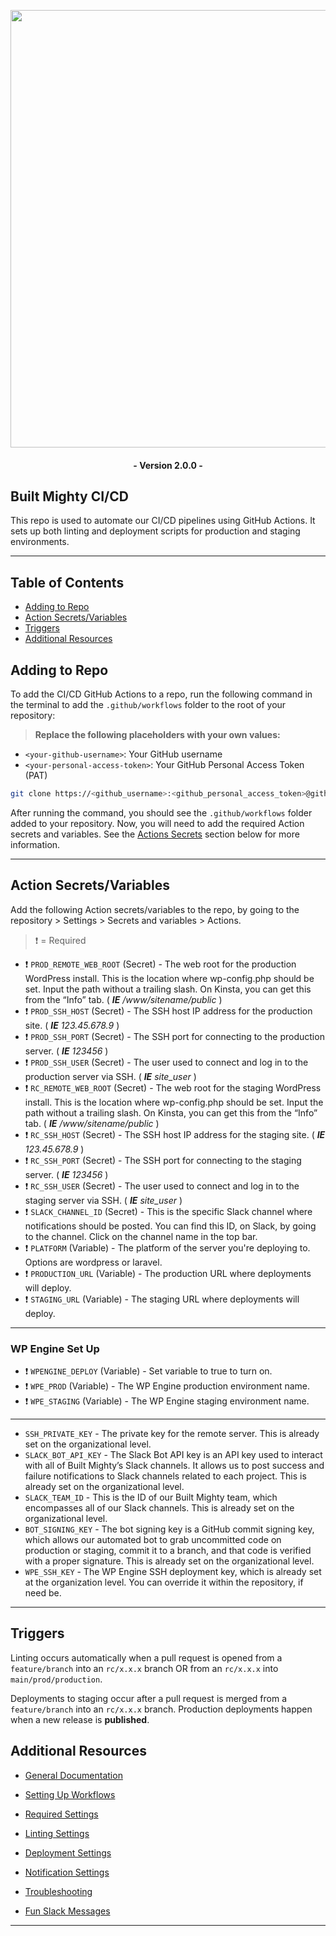 
<p align="center"><a href="https://builtmighty.com" target="_blank"><img src="https://github.com/builtmighty/.github/assets/7398228/b866e098-b7e3-443c-9a97-68aa17804236" width="700"></a></p>

 <h4 align="center">- Version 2.0.0 -</h4>


## Built Mighty CI/CD

This repo is used to automate our CI/CD pipelines using GitHub Actions. It sets up both linting and deployment scripts for production and staging environments.

---

## Table of Contents

- [Adding to Repo](#adding-to-repo)
- [Action Secrets/Variables](#action-secrets-variables)
- [Triggers](#triggers)
- [Additional Resources](#additional-resources)

## Adding to Repo

To add the CI/CD GitHub Actions to a repo, run the following command in the terminal to add the `.github/workflows` folder to the root of your repository:

> **Replace the following placeholders with your own values:**

- `<your-github-username>`: Your GitHub username
- `<your-personal-access-token>`: Your GitHub Personal Access Token (PAT)

```bash
git clone https://<github_username>:<github_personal_access_token>@github.com/builtmighty/.github.git && cd .github && rm -rf .git/ PULL_REQUEST_TEMPLATE.md rulesets/ && mkdir workflows && cd workflow_templates && mv * ../workflows && cd ../ && rm -rf workflow_templates && cd .. && rm -rf .github/README.md && git add .github && git commit -S -m "⚙️ Added CI/CD" && git push origin main
```

After running the command, you should see the `.github/workflows` folder added to your repository. Now, you will need to add the required Action secrets and variables. See the [Actions Secrets](#actions-secrets) section below for more information.

---

## Action Secrets/Variables

Add the following Action secrets/variables to the repo, by going to the repository > Settings > Secrets and variables >  Actions.

> ❗️ = Required

- ❗️ `PROD_REMOTE_WEB_ROOT` (Secret) - The web root for the production WordPress install. This is the location where wp-config.php should be set. Input the path without a trailing slash. On Kinsta, you can get this from the “Info” tab. ( ***IE** /www/sitename/public* )
- ❗️ `PROD_SSH_HOST` (Secret) - The SSH host IP address for the production site. ( ***IE** 123.45.678.9* )
- ❗️ `PROD_SSH_PORT` (Secret) - The SSH port for connecting to the production server. ( ***IE** 123456* )
- ❗️ `PROD_SSH_USER` (Secret) - The user used to connect and log in to the production server via SSH. ( ***IE** site_user* )
- ❗️ `RC_REMOTE_WEB_ROOT` (Secret) - The web root for the staging WordPress install. This is the location where wp-config.php should be set. Input the path without a trailing slash. On Kinsta, you can get this from the “Info” tab. ( ***IE** /www/sitename/public* )
- ❗️ `RC_SSH_HOST` (Secret) - The SSH host IP address for the staging site. ( ***IE** 123.45.678.9* )
- ❗️ `RC_SSH_PORT` (Secret) - The SSH port for connecting to the staging server. ( ***IE** 123456* )
- ❗️ `RC_SSH_USER` (Secret) - The user used to connect and log in to the staging server via SSH. ( ***IE** site_user* )
- ❗️ `SLACK_CHANNEL_ID` (Secret) - This is the specific Slack channel where notifications should be posted. You can find this ID, on Slack, by going to the channel. Click on the channel name in the top bar.
- ❗️ `PLATFORM` (Variable) - The platform of the server you're deploying to. Options are wordpress or laravel.
- ❗️ `PRODUCTION_URL` (Variable) - The production URL where deployments will deploy.
- ❗️ `STAGING_URL` (Variable) - The staging URL where deployments will deploy.
---
### WP Engine Set Up
- ❗️ `WPENGINE_DEPLOY` (Variable) - Set variable to true to turn on.
- ❗️ `WPE_PROD` (Variable) - The WP Engine production environment name.
- ❗️ `WPE_STAGING` (Variable) - The WP Engine staging environment name.
---
- `SSH_PRIVATE_KEY` - The private key for the remote server. This is already set on the organizational level.
- `SLACK_BOT_API_KEY` - The Slack Bot API key is an API key used to interact with all of Built Mighty’s Slack channels. It allows us to post success and failure notifications to Slack channels related to each project. This is already set on the organizational level.
- `SLACK_TEAM_ID` - This is the ID of our Built Mighty team, which encompasses all of our Slack channels. This is already set on the organizational level.
- `BOT_SIGNING_KEY` - The bot signing key is a GitHub commit signing key, which allows our automated bot to grab uncommitted code on production or staging, commit it to a branch, and that code is verified with a proper signature. This is already set on the organizational level.
- `WPE_SSH_KEY` - The WP Engine SSH deployment key, which is already set at the organization level. You can override it within the repository, if need be.
---

## Triggers
Linting occurs automatically when a pull request is opened from a `feature/branch` into an `rc/x.x.x` branch OR from an `rc/x.x.x` into `main/prod/production`.

Deployments to staging occur after a pull request is merged from a `feature/branch` into an `rc/x.x.x` branch. Production deployments happen when a new release is **published**.

## Additional Resources

- [General Documentation](https://builtmighty.atlassian.net/wiki/spaces/BMH/pages/70353150/GitHub+Automated+Linting+Deployment)

- [Setting Up Workflows](https://builtmighty.atlassian.net/wiki/spaces/BMH/pages/71369624/Setting+Up+Workflows)

- [Required Settings](https://builtmighty.atlassian.net/wiki/spaces/BMH/pages/71794695/Required+Settings)

- [Linting Settings](https://builtmighty.atlassian.net/wiki/spaces/BMH/pages/72089601/Linting+Settings)

- [Deployment Settings](https://builtmighty.atlassian.net/wiki/spaces/BMH/pages/90931206/Deployment+Settings)

- [Notification Settings](https://builtmighty.atlassian.net/wiki/spaces/BMH/pages/71598088/Notification+Settings)

- [Troubleshooting](https://builtmighty.atlassian.net/wiki/spaces/BMH/pages/71925773/Troubleshooting)

- [Fun Slack Messages](https://builtmighty.atlassian.net/wiki/spaces/BMH/pages/72187918/Fun+Slack+Messages)

---
